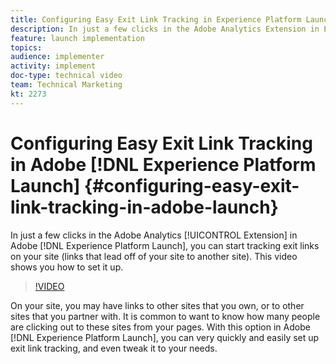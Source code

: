 ```yaml
---
title: Configuring Easy Exit Link Tracking in Experience Platform Launch
description: In just a few clicks in the Adobe Analytics Extension in Experience Platform Launch, you can start tracking exit links on your site (links that lead off of your site to another site). This video shows you how to set it up.
feature: launch implementation
topics: 
audience: implementer
activity: implement
doc-type: technical video
team: Technical Marketing
kt: 2273
---
```


# Configuring Easy Exit Link Tracking in Adobe [!DNL Experience Platform Launch] {#configuring-easy-exit-link-tracking-in-adobe-launch}

In just a few clicks in the Adobe Analytics [!UICONTROL Extension] in Adobe [!DNL Experience Platform Launch], you can start tracking exit links on your site (links that lead off of your site to another site). This video shows you how to set it up.

>[!VIDEO](https://video.tv.adobe.com/v/25763/?quality=12)

On your site, you may have links to other sites that you own, or to other sites that you partner with. It is common to want to know how many people are clicking out to these sites from your pages. With this option in Adobe [!DNL Experience Platform Launch], you can very quickly and easily set up exit link tracking, and even tweak it to your needs.
